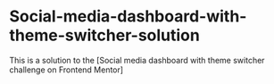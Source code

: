 # Social-media-dashboard-with-theme-switcher-solution
This is a solution to the [Social media dashboard with theme switcher challenge on Frontend Mentor]
